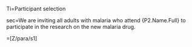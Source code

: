 Ti=Participant selection

sec=We are inviting all adults with malaria who attend {P2.Name.Full}  to participate in the research on the new malaria drug.

=[Z/para/s1]
